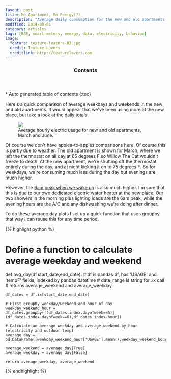 ```yaml
---
layout: post
title: Mo Apartment, Mo Energy(?)
description: "Average daily consumption for the new and old apartments."
modified: 2014-08-01
category: articles
tags: [BGE, smart-meters, energy, data, electricity, behavior]
image:
  feature: texture-feature-03.jpg
  credit: Texture Lovers
  creditlink: http://texturelovers.com
---
```


<section id="table-of-contents" class="toc">
  <header>
    <h3>Contents</h3>
  </header>
<div id="drawer" markdown="1">
*  Auto generated table of contents
{:toc}
</div>
</section><!-- /#table-of-contents -->

Here's a quick comparison of average weekdays and weekends in the new and old apartments.  It would appear that we've been using more at the new place, but take a look at the daily totals. 

<figure>
  <a href="{{ site.url }}/images/Average_Days_New_and_Old_Apts.png"><img src="{{ site.url }}/images/Average_Days_New_and_Old_Apts.png"></a>
  <figcaption>Average hourly electric usage for new and old apartments, March and June.</figcaption>
</figure>

Of course we don't have apples-to-apples comparisons here.  Of course this is partly due to weather.  The old apartment is shown for March, where we left the thermostat on all day at 65 degrees F so Willow The Cat wouldn't freeze to death.  At the new apartment, we're shutting off the thermostat entirely during the day, and at night kicking it on to 75 degrees F.  So for weekdays, we're consuming much less during the day but evenings are much higher.  

However, the <a href="{{ site.url }}/articles/Guess-What-Time-Justin-Wakes-Up">6am peak when we wake up</a> is also much higher.  I'm sure that this is due to our own dedicated electric water heater at the new place.  Our two showers in the morning plus lighting loads are the 6am peak, while the evening hours are the A/C and any dishwashing we're doing after dinner.

To do these average day plots I set up a quick function that uses groupby, that way I can reuse this for any time period.

{% highlight python %}
# Define a function to calculate average weekday and weekend

def avg_day(df,start_date,end_date):
    # df is pandas df, has 'USAGE' and 'tempF' fields, indexed by pandas datetime
    # date_range is string for .ix call
    # returns average_weekend and average_weekday
    
    df_dates = df.ix[start_date:end_date]
    
    # First groupby weekday/weekend and hour of day
    weekday_weekend_hour = df_dates.groupby([(df_dates.index.dayofweek==5)|(df_dates.index.dayofweek==6),df_dates.index.hour])

    # Calculate an average weekday and average weekend by hour (electricity and outdoor temp)
    average_day = pd.DataFrame([weekday_weekend_hour['USAGE'].mean(),weekday_weekend_hour['tempF'].mean()])
    
    average_weekend = average_day[True]
    average_weekday = average_day[False]

    return average_weekday, average_weekend
{% endhighlight %}





